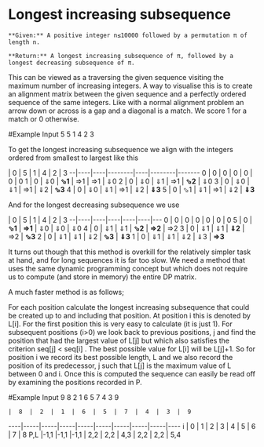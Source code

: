 # Longest increasing subsequence

	**Given:** A positive integer n≤10000 followed by a permutation π of length n.

	**Return:** A longest increasing subsequence of π, followed by a longest decreasing subsequence of π.

This can be viewed as a traversing the given sequence visiting the maximum number of increasing integers.  A way to visualise this is to create an alignment matrix between the given sequence and a perfectly ordered sequence of the same integers. Like with a normal alignment problem an arrow down or across is a gap and a diagonal is a match.  We score 1 for a match or 0 otherwise.


#Example Input
5
5 1 4 2 3

To get the longest increasing subsequence we align with the integers ordered from smallest to largest like this

  |  0 |  5 |  1     |  4 |  2     |  3
--|----|----|--------|----|--------|-------
0 |  0 |  0 |  0     |  0 |  0     | 0
1 |  0 | ⇓0 | **⬂1** | ⇒1 | ⇒1     | ⇓0
2 |  0 | ⇓0 | ⇓1     | ⇒1 | **⬂2** | ⇓0 
3 |  0 | ⇓0 | ⇓1     | ⇒1 | ⇓2     | **⬂3** 
4 |  0 | ⇓0 | ⇓1     | ⇒1 | ⇓2     | **⇓3**
5 |  0 | ⬂1 | ⇓1     | ⇒1 | ⇓2     | **⇓3**


And for the longest decreasing subsequence we use

  |  0 |  5 |  1 |  4 |  2 |  3
--|----|----|----|----|----|---
0 |  0 |  0 |  0 |  0 |  0 | 0
5 |  0 | **⬂1** | **⇒1** | ⇓0 | ⇓0 | ⇓0
4 |  0 | ⇓1 | ⇓1 | **⬂2** | **⇒2** | ⇒2 
3 |  0 | ⇓1 | ⇓1 | **⇓2** | ⇒2 | **⬂3** 
2 |  0 | ⇓1 | ⇓1 | ⇓2 | **⬂3** | **⇓3**
1 |  0 | ⇓1 | ⇓1 | ⇓2 | ⇓3 | **⇒3**

It turns out though that this method is overkill for the relatively simpler task at hand, and for long sequences it is far too slow.  We need a method
that uses the same dynamic programming concept but which does not require us to compute (and store in memory) the entire DP matrix.  

A much faster method is as follows;

For each position calculate the longest increasing subsequence that could be created up to and including that position.  At position i this is denoted by L[i].  For the first position this is very easy to calculate (it is just 1). For subsequent positions (i>0) we look back to previous positions, j and find the position that had the largest value of L[j] but which also satisfies the criterion seq[j] < seq[i] . The best possible value for L[i] will be L[j]+1.  So for position i we record its best possible length, L and we also record the position of its predecessor, j such that L[j] is the maximum value of L between 0 and i.  Once this is computed the sequence can easily be read off by examining the positions recorded in P.

#Example Input
9
8 2 1 6 5 7 4 3 9


    |  8  |  2  |  1  |  6  |  5  |  7  |  4  |  3  |  9
----|-----|-----|-----|-----|-----|-----|-----|-----|----
 i  |  0  |  1  |  2  |  3  |  4  |  5  |  6  |  7  |  8 
P,L |-1,1 |-1,1 |-1,1 | 2,2 | 2,2 | 4,3 | 2,2 | 2,2 | 5,4
